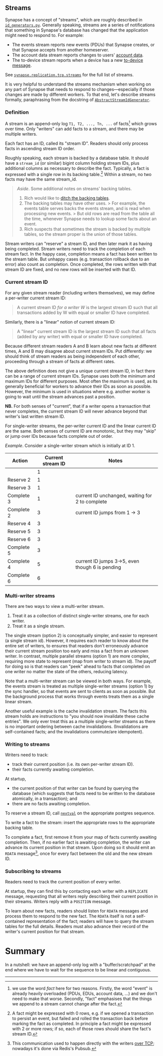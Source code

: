 ## Streams

Synapse has a concept of "streams", which are roughly described in [`id_generators.py`](
    https://github.com/matrix-org/synapse/blob/develop/synapse/storage/util/id_generators.py
).
Generally speaking, streams are a series of notifications that something in Synapse's database has changed that the application might need to respond to.
For example:

- The events stream reports new events (PDUs) that Synapse creates, or that Synapse accepts from another homeserver.
- The account data stream reports changes to users' [account data](https://spec.matrix.org/v1.7/client-server-api/#client-config).
- The to-device stream reports when a device has a new [to-device message](https://spec.matrix.org/v1.7/client-server-api/#send-to-device-messaging).

See [`synapse.replication.tcp.streams`](
    https://github.com/matrix-org/synapse/blob/develop/synapse/replication/tcp/streams/__init__.py
) for the full list of streams.

It is very helpful to understand the streams mechanism when working on any part of Synapse that needs to respond to changes—especially if those changes are made by different workers.
To that end, let's describe streams formally, paraphrasing from the docstring of [`AbstractStreamIdGenerator`](
    https://github.com/matrix-org/synapse/blob/a719b703d9bd0dade2565ddcad0e2f3a7a9d4c37/synapse/storage/util/id_generators.py#L96
).

### Definition

A stream is an append-only log `T1, T2, ..., Tn, ...` of facts[^1] which grows over time.
Only "writers" can add facts to a stream, and there may be multiple writers.

Each fact has an ID, called its "stream ID".
Readers should only process facts in ascending stream ID order.

Roughly speaking, each stream is backed by a database table.
It should have a `stream_id` (or similar) bigint column holding stream IDs, plus additional columns as necessary to describe the fact.
Typically, a fact is expressed with a single row in its backing table.[^2]
Within a stream, no two facts may have the same stream_id.

> _Aside_. Some additional notes on streams' backing tables.
>
> 1. Rich would like to [ditch the backing tables](https://github.com/matrix-org/synapse/issues/13456).
> 2. The backing tables may have other uses.
     >    For example, the events table serves backs the events stream, and is read when processing new events.
     >    But old rows are read from the table all the time, whenever Synapse needs to lookup some facts about an event.
> 3. Rich suspects that sometimes the stream is backed by multiple tables, so the stream proper is the union of those tables.

Stream writers can "reserve" a stream ID, and then later mark it as having being completed.
Stream writers need to track the completion of each stream fact.
In the happy case, completion means a fact has been written to the stream table.
But unhappy cases (e.g. transaction rollback due to an error) also count as completion.
Once completed, the rows written with that stream ID are fixed, and no new rows
will be inserted with that ID.

### Current stream ID

For any given stream reader (including writers themselves), we may define a per-writer current stream ID:

> A current stream ID _for a writer W_ is the largest stream ID such that
> all transactions added by W with equal or smaller ID have completed.

Similarly, there is a "linear" notion of current stream ID:

> A "linear" current stream ID is the largest stream ID such that
> all facts (added by any writer) with equal or smaller ID have completed.

Because different stream readers A and B learn about new facts at different times, A and B may disagree about current stream IDs.
Put differently: we should think of stream readers as being independent of each other, proceeding through a stream of facts at different rates.

The above definition does not give a unique current stream ID, in fact there can
be a range of current stream IDs. Synapse uses both the minimum and maximum IDs
for different purposes. Most often the maximum is used, as its generally
beneficial for workers to advance their IDs as soon as possible. However, the
minimum is used in situations where e.g. another worker is going to wait until
the stream advances past a position.

**NB.** For both senses of "current", that if a writer opens a transaction that never completes, the current stream ID will never advance beyond that writer's last written stream ID.

For single-writer streams, the per-writer current ID and the linear current ID are the same.
Both senses of current ID are monotonic, but they may "skip" or jump over IDs because facts complete out of order.


_Example_.
Consider a single-writer stream which is initially at ID 1.

| Action     | Current stream ID | Notes                                           |
|------------|-------------------|-------------------------------------------------|
|            | 1                 |                                                 |
| Reserve 2  | 1                 |                                                 |
| Reserve 3  | 1                 |                                                 |
| Complete 3 | 1                 | current ID unchanged, waiting for 2 to complete |
| Complete 2 | 3                 | current ID jumps from 1 -> 3                    |
| Reserve 4  | 3                 |                                                 |
| Reserve 5  | 3                 |                                                 |
| Reserve 6  | 3                 |                                                 |
| Complete 5 | 3                 |                                                 |
| Complete 4 | 5                 | current ID jumps 3->5, even though 6 is pending |
| Complete 6 | 6                 |                                                 |


### Multi-writer streams

There are two ways to view a multi-writer stream.

1. Treat it as a collection of distinct single-writer streams, one
   for each writer.
2. Treat it as a single stream.

The single stream (option 2) is conceptually simpler, and easier to represent (a single stream id).
However, it requires each reader to know about the entire set of writers, to ensures that readers don't erroneously advance their current stream position too early and miss a fact from an unknown writer.
In contrast, multiple parallel streams (option 1) are more complex, requiring more state to represent (map from writer to stream id).
The payoff for doing so is that readers can "peek" ahead to facts that completed on one writer no matter the state of the others, reducing latency.

Note that a multi-writer stream can be viewed in both ways.
For example, the events stream is treated as multiple single-writer streams (option 1) by the sync handler, so that events are sent to clients as soon as possible.
But the background process that works through events treats them as a single linear stream.

Another useful example is the cache invalidation stream.
The facts this stream holds are instructions to "you should now invalidate these cache entries".
We only ever treat this as a multiple single-writer streams as there is no important ordering between cache invalidations.
(Invalidations are self-contained facts; and the invalidations commute/are idempotent).

### Writing to streams

Writers need to track:
 - track their current position (i.e. its own per-writer stream ID).
 - their facts currently awaiting completion.

At startup,
 - the current position of that writer can be found by querying the database (which suggests that facts need to be written to the database atomically, in a transaction); and
 - there are no facts awaiting completion.

To reserve a stream ID, call [`nextval`](https://www.postgresql.org/docs/current/functions-sequence.html) on the appropriate postgres sequence.

To write a fact to the stream: insert the appropriate rows to the appropriate backing table.

To complete a fact, first remove it from your map of facts currently awaiting completion.
Then, if no earlier fact is awaiting completion, the writer can advance its current position in that stream.
Upon doing so it should emit an `RDATA` message[^3], once for every fact between the old and the new stream ID.

### Subscribing to streams

Readers need to track the current position of every writer.

At startup, they can find this by contacting each writer with a `REPLICATE` message,
requesting that all writers reply describing their current position in their streams.
Writers reply with a `POSITION` message.

To learn about new facts, readers should listen for `RDATA` messages and process them to respond to the new fact.
The `RDATA` itself is not a self-contained representation of the fact;
readers will have to query the stream tables for the full details.
Readers must also advance their record of the writer's current position for that stream.

# Summary

In a nutshell: we have an append-only log with a "buffer/scratchpad" at the end where we have to wait for the sequence to be linear and contiguous.


---

[^1]: we use the word _fact_ here for two reasons.
Firstly, the word "event" is already heavily overloaded (PDUs, EDUs, account data, ...) and we don't need to make that worse.
Secondly, "fact" emphasises that the things we append to a stream cannot change after the fact.

[^2]: A fact might be expressed with 0 rows, e.g. if we opened a transaction to persist an event, but failed and rolled the transaction back before marking the fact as completed.
In principle a fact might be expressed with 2 or more rows; if so, each of those rows should share the fact's stream ID.

[^3]: This communication used to happen directly with the writers [over TCP](../../tcp_replication.md);
nowadays it's done via Redis's Pubsub.
